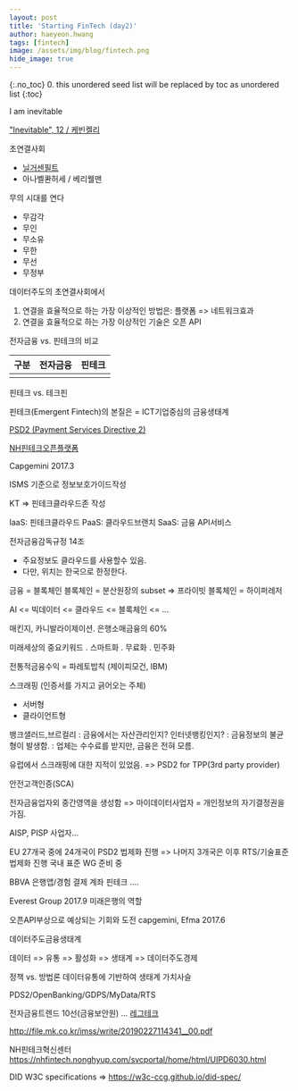 ```yaml
---
layout: post
title: 'Starting FinTech (day2)' 
author: haeyeon.hwang
tags: [fintech]
image: /assets/img/blog/fintech.png
hide_image: true
---
```


{:.no_toc}
0. this unordered seed list will be replaced by toc as unordered list
{:toc}


I am inevitable

["Inevitable", 12 / 케빈켈리](http://blog.naver.com/PostView.nhn?blogId=jow1208&logNo=220905316291&categoryNo=0&parentCategoryNo=0&viewDate=&currentPage=1&postListTopCurrentPage=1&from=postView)

초연결사회 
- [닐거센필트](https://www.zdnet.co.kr/view/?no=00000039135229)
- 아나벨콴허세 / 베리웰맨

무의 시대를 연다
- 무감각
- 무인
- 무소유
- 무한
- 무선
- 무정부

데이터주도의 초연결사회에서
1. 연결을 효율적으로 하는 가장 이상적인 방법은: 플랫폼 => 네트워크효과
2. 연결을 효율적으로 하는 가장 이상적인 기술은 오픈 API

전자금융 vs. 핀테크의 비교

구분|전자금융|핀테크
---|---|---
||

핀테크 vs. 테크핀

핀테크(Emergent Fintech)의 본질은
= ICT기업중심의 금융생태계

[PSD2 (Payment Services Directive 2)](https://m.blog.naver.com/n_privacy/221203183269)

[NH핀테크오픈플랫폼](https://m.blog.naver.com/n_privacy/221203183269)

Capgemini 2017.3

ISMS 기준으로 정보보호가이드작성

KT => 핀테크클라우드존 작성

IaaS: 핀테크클라우드
PaaS: 클라우드브랜치
SaaS: 금융 API서비스

전자금융감독규정 14조
- 주요정보도 클라우드를 사용할수 있음.
- 다만, 위치는 한국으로 한정한다.

금융 = 블록체인
블록체인 = 분산원장의 subset
=> 프라이빗 블록체인 = 하이퍼레저


AI <= 빅데이터 <= 클라우드 <= 블록체인 <= ...

매킨지, 카니발라이제이션.
은행소매금융의 60%

미래세상의 중요키워드
. 스마트화
. 무료화
. 민주화

전통적금융수익 = 파레토밥칙 (제이피모건, IBM)


스크래핑 (인증서를 가지고 긁어오는 주체)
- 서버형
- 클라이언트형

뱅크샐러드,브르컬리
: 금융에서는 자산관리인지? 인터넷뱅킹인지?
: 금융정보의 불균형이 발생함.
: 업체는 수수료를 받지만, 금융은 전혀 모름.

유럽에서 스크래핑에 대한 지적이 있었음.
=> PSD2 for TPP(3rd party provider)

안전고객인증(SCA)

전자금융업자외 중간영역을 생성함 => 마이데이터사업자
= 개인정보의 자기결정권을 가짐.

AISP, PISP 사업자...

EU 27개국 중에 24개국이 PSD2 법제화 진행
=> 나머지 3개국은 이후 RTS/기술표준 법제화 진행
국내 표준 WG 준비 중


BBVA
은행앱/경험
결제
계좌
핀테크
....

Everest Group 2017.9
미래은행의 역할

오픈API부상으로 예상되는 기회와 도전
capgemini, Efma 2017.6

데이터주도금융생태계

데이터 => 유통 => 활성화 => 생태계 => 데이터주도경제

정책 vs. 방법론
데이터유통에 기반하여 생태계 가치사슬

PDS2/OpenBanking/GDPS/MyData/RTS

전자금융트렌드 10선(금융보안원)
... [레그테크](https://www.samsungsds.com/global/ko/news/story/1203097_2919.html)


http://file.mk.co.kr/imss/write/20190227114341__00.pdf

NH핀테크혁신센터
https://nhfintech.nonghyup.com/svcportal/home/html/UIPD6030.html


DID W3C specifications
=> https://w3c-ccg.github.io/did-spec/

























